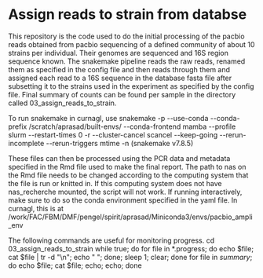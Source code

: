 # Assign reads to strain from databse

This repository is the code used to do the initial processing of the pacbio reads obtained from pacbio sequencing of a defined community of about 10 strains per individual. Their genomes are sequenced and 16S region sequence known. The snakemake pipeline reads the raw reads, renamed them as specified in the config file and then reads through them and assigned each read to a 16S sequence in the database fasta file after subsetting it to the strains used in the experiment as specified by the config file. Final summary of counts can be found per sample in the directory called 03_assign_reads_to_strain.

To run snakemake in curnagl, use snakemake -p --use-conda --conda-prefix /scratch/aprasad/built-envs/ --conda-frontend mamba --profile slurm --restart-times 0 -r --cluster-cancel scancel --keep-going --rerun-incomplete --rerun-triggers mtime -n (snakemake v7.8.5)

These files can then be processed using the PCR data and metadata specified in the Rmd file used to make the final report. The path to nas on the Rmd file needs to be changed according to the computing system that the file is run or knitted in. If this computing system does not have nas_recherche mounted, the script will not work. If running interactively, make sure to do so the conda environment specified in the yaml file. In curnagl, this is at /work/FAC/FBM/DMF/pengel/spirit/aprasad/Miniconda3/envs/pacbio_ampli_env

The following commands are useful for monitoring progress. cd 03_assign_reads_to_strain while true; do for file in *.progress; do echo $file; cat $file | tr -d "\n"; echo " "; done; sleep 1; clear; done for file in *summary*; do echo $file; cat $file; echo; echo; done